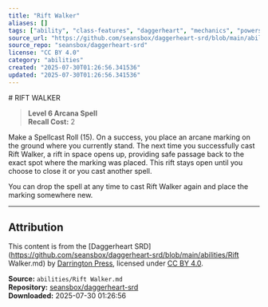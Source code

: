 ```yaml
---
title: "Rift Walker"
aliases: []
tags: ["ability", "class-features", "daggerheart", "mechanics", "powers", "reference", "srd", "ttrpg"]
source_url: "https://github.com/seansbox/daggerheart-srd/blob/main/abilities/Rift Walker.md"
source_repo: "seansbox/daggerheart-srd"
license: "CC BY 4.0"
category: "abilities"
created: "2025-07-30T01:26:56.341536"
updated: "2025-07-30T01:26:56.341536"
---
```


﻿# RIFT WALKER

> **Level 6 Arcana Spell**  
> **Recall Cost:** 2

Make a Spellcast Roll (15). On a success, you place an arcane marking on the ground where you currently stand. The next time you successfully cast Rift Walker, a rift in space opens up, providing safe passage back to the exact spot where the marking was placed. This rift stays open until you choose to close it or you cast another spell.

You can drop the spell at any time to cast Rift Walker again and place the marking somewhere new.

---

## Attribution

This content is from the [Daggerheart SRD](https://github.com/seansbox/daggerheart-srd/blob/main/abilities/Rift Walker.md) by [Darrington Press](https://darringtonpress.com/), licensed under [CC BY 4.0](https://creativecommons.org/licenses/by/4.0/).

**Source:** `abilities/Rift Walker.md`  
**Repository:** [seansbox/daggerheart-srd](https://github.com/seansbox/daggerheart-srd)  
**Downloaded:** 2025-07-30 01:26:56

